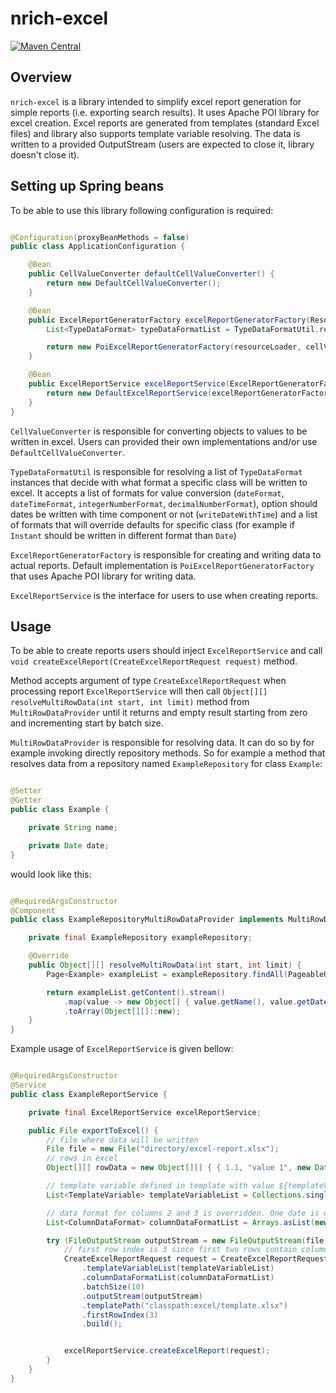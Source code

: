 # nrich-excel

[![Maven Central](https://maven-badges.herokuapp.com/maven-central/net.croz.nrich/nrich-excel/badge.svg?color=blue)](https://maven-badges.herokuapp.com/maven-central/net.croz.nrich/nrich-excel)

## Overview

`nrich-excel` is a library intended to simplify excel report generation for simple reports (i.e. exporting search results). It uses Apache POI library for excel creation. Excel reports are generated
from templates (standard Excel files) and library also supports template variable resolving. The data is written to a provided OutputStream (users are expected to close it, library doesn't close it).

## Setting up Spring beans

To be able to use this library following configuration is required:

```java

@Configuration(proxyBeanMethods = false)
public class ApplicationConfiguration {

    @Bean
    public CellValueConverter defaultCellValueConverter() {
        return new DefaultCellValueConverter();
    }

    @Bean
    public ExcelReportGeneratorFactory excelReportGeneratorFactory(ResourceLoader resourceLoader, List<CellValueConverter> cellValueConverterList) {
        List<TypeDataFormat> typeDataFormatList = TypeDataFormatUtil.resolveTypeDataFormatList("dd.MM.yyyy.", "dd.MM.yyyy. HH:mm", "#,##0", "#,##0.00", true, Collections.singletonList(new TypeDataFormat(Date.clas, "dd-MM-yyyy"));

        return new PoiExcelReportGeneratorFactory(resourceLoader, cellValueConverterList, typeDataFormatList);
    }

    @Bean
    public ExcelReportService excelReportService(ExcelReportGeneratorFactory excelReportGeneratorFactory) {
        return new DefaultExcelReportService(excelReportGeneratorFactory);
    }
}

```

`CellValueConverter` is responsible for converting objects to values to be written in excel. Users can provided their own implementations and/or use
`DefaultCellValueConverter`.

`TypeDataFormatUtil` is responsible for resolving a list of `TypeDataFormat` instances that decide with what format a specific class will be written to excel. It accepts a list of formats for value
conversion (`dateFormat`, `dateTimeFormat`, `integerNumberFormat`, `decimalNumberFormat`), option should dates be written with time component or not
(`writeDateWithTime`) and a list of formats that will override defaults for specific class (for example if `Instant` should be written in different format than `Date`)

`ExcelReportGeneratorFactory` is responsible for creating and writing data to actual reports. Default implementation is `PoiExcelReportGeneratorFactory`
that uses Apache POI library for writing data.

`ExcelReportService` is the interface for users to use when creating reports.

## Usage

To be able to create reports users should inject `ExcelReportService` and call `void createExcelReport(CreateExcelReportRequest request)`
method.

Method accepts argument of type `CreateExcelReportRequest` when processing report `ExcelReportService` will then call `Object[][] resolveMultiRowData(int start, int limit)` method
from `MultiRowDataProvider` until it returns and empty result starting from zero and incrementing start by batch size.

`MultiRowDataProvider` is responsible for resolving data. It can do so by for example invoking directly repository methods. So for example a method that resolves data from a repository
named `ExampleRepository` for class `Example`:

```java

@Setter
@Getter
public class Example {

    private String name;

    private Date date;
}

```

would look like this:

```java

@RequiredArgsConstructor
@Component
public class ExampleRepositoryMultiRowDataProvider implements MultiRowDataProvider {

    private final ExampleRepository exampleRepository;

    @Override
    public Object[][] resolveMultiRowData(int start, int limit) {
        Page<Example> exampleList = exampleRepository.findAll(PageableUtil.convertToPageable(start, limit));

        return exampleList.getContent().stream()
            .map(value -> new Object[] { value.getName(), value.getDate() })
            .toArray(Object[][]::new);
    }
}


```

Example usage of `ExcelReportService` is given bellow:

```java

@RequiredArgsConstructor
@Service
public class ExampleReportService {

    private final ExcelReportService excelReportService;

    public File exportToExcel() {
        // file where data will be written
        File file = new File("directory/excel-report.xlsx");
        // rows in excel
        Object[][] rowData = new Object[][] { { 1.1, "value 1", new Date(), new Date() }, { 2.2, "value 2", new Date(), new Date() } };

        // template variable defined in template with value ${templateVariable} will be replaced with resolvedValue
        List<TemplateVariable> templateVariableList = Collections.singletonList(new TemplateVariable("templateVariable", "resolvedValue"));

        // data format for columns 2 and 3 is overridden. One date is written with dd-MM-yyyy format and another with dd-MM-yyyy HH:mm format
        List<ColumnDataFormat> columnDataFormatList = Arrays.asList(new ColumnDataFormat(2, "dd-MM-yyyy"), new ColumnDataFormat(3, "dd-MM-yyyy HH:mm"));

        try (FileOutputStream outputStream = new FileOutputStream(file)) {
            // first row index is 3 since first two rows contain column headers
            CreateExcelReportRequest request = CreateExcelReportRequest.fromFlatData(rowData)
                .templateVariableList(templateVariableList)
                .columnDataFormatList(columnDataFormatList)
                .batchSize(10)
                .outputStream(outputStream)
                .templatePath("classpath:excel/template.xlsx")
                .firstRowIndex(3)
                .build();


            excelReportService.createExcelReport(request);
        }
    }
}
```
